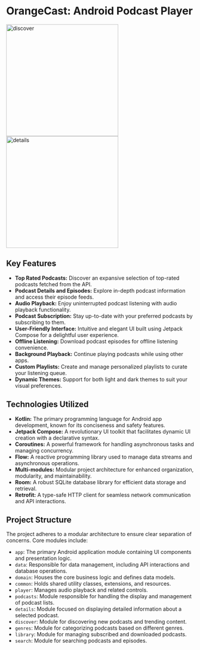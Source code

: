 # OrangeCast: Android Podcast Player

<img src="https://github.com/tech1ee/OrangeCast/assets/32034127/843b248f-5c62-4ea9-9e1a-cbbb08794268" alt="discover" width="300"/>
<img src="https://github.com/tech1ee/OrangeCast/assets/32034127/a45cf352-1a35-4e29-a2c5-e4f1a4d8b555" alt="details" width="300"/>

## Key Features

- **Top Rated Podcasts:** Discover an expansive selection of top-rated podcasts fetched from the API.
- **Podcast Details and Episodes:** Explore in-depth podcast information and access their episode feeds.
- **Audio Playback:** Enjoy uninterrupted podcast listening with audio playback functionality.
- **Podcast Subscription:** Stay up-to-date with your preferred podcasts by subscribing to them.
- **User-Friendly Interface:** Intuitive and elegant UI built using Jetpack Compose for a delightful user experience.
- **Offline Listening:** Download podcast episodes for offline listening convenience.
- **Background Playback:** Continue playing podcasts while using other apps.
- **Custom Playlists:** Create and manage personalized playlists to curate your listening queue.
- **Dynamic Themes:** Support for both light and dark themes to suit your visual preferences.

## Technologies Utilized

- **Kotlin:** The primary programming language for Android app development, known for its conciseness and safety features.
- **Jetpack Compose:** A revolutionary UI toolkit that facilitates dynamic UI creation with a declarative syntax.
- **Coroutines:** A powerful framework for handling asynchronous tasks and managing concurrency.
- **Flow:** A reactive programming library used to manage data streams and asynchronous operations.
- **Multi-modules:** Modular project architecture for enhanced organization, modularity, and maintainability.
- **Room:** A robust SQLite database library for efficient data storage and retrieval.
- **Retrofit:** A type-safe HTTP client for seamless network communication and API interactions.

## Project Structure

The project adheres to a modular architecture to ensure clear separation of concerns. Core modules include:

- `app`: The primary Android application module containing UI components and presentation logic.
- `data`: Responsible for data management, including API interactions and database operations.
- `domain`: Houses the core business logic and defines data models.
- `common`: Holds shared utility classes, extensions, and resources.
- `player`: Manages audio playback and related controls.
- `podcasts`: Module responsible for handling the display and management of podcast lists.
- `details`: Module focused on displaying detailed information about a selected podcast.
- `discover`: Module for discovering new podcasts and trending content.
- `genres`: Module for categorizing podcasts based on different genres.
- `library`: Module for managing subscribed and downloaded podcasts.
- `search`: Module for searching podcasts and episodes.
